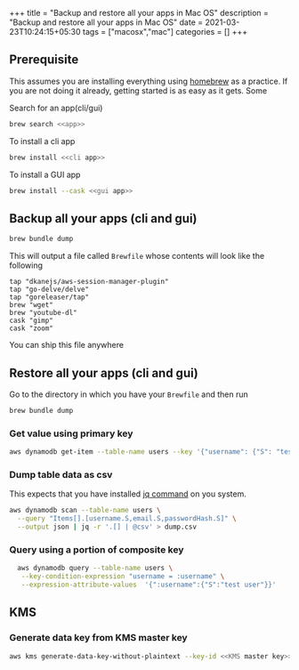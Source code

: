 +++
title = "Backup and restore all your apps in Mac OS"
description = "Backup and restore all your apps in Mac OS"
date = 2021-03-23T10:24:15+05:30
tags = ["macosx","mac"]
categories = []
+++

## Prerequisite

This assumes you are installing everything using [homebrew](https://brew.sh/) as a practice.
If you are not doing it already, getting started is as easy as it gets. Some

Search for an app(cli/gui)
```bash
brew search <<app>>
```
To install a cli app
```bash
brew install <<cli app>>
```
To install a GUI app
```bash
brew install --cask <<gui app>>
```

## Backup all your apps (cli and gui)
```bash
brew bundle dump
```

This will output a file called `Brewfile` whose contents will look like the following

```
tap "dkanejs/aws-session-manager-plugin"
tap "go-delve/delve"
tap "goreleaser/tap"
brew "wget"
brew "youtube-dl"
cask "gimp"
cask "zoom"
```

You can ship this file anywhere

## Restore all your apps (cli and gui)

Go to the directory in which you have your `Brewfile` and then run
```bash
brew bundle dump
```


### Get value using primary key

```bash
aws dynamodb get-item --table-name users --key '{"username": {"S": "test"}}'
```

### Dump table data as csv

This expects that you have installed [jq command](https://github.com/stedolan/jq) on you system.

```bash
aws dynamodb scan --table-name users \
  --query "Items[].[username.S,email.S,passwordHash.S]" \
  --output json | jq -r '.[] | @csv' > dump.csv
```

### Query using a portion of composite key

```bash
  aws dynamodb query --table-name users \
   --key-condition-expression "username = :username" \
   --expression-attribute-values  '{":username":{"S":"test user"}}'
```

## KMS

### Generate data key from KMS master key

```bash
aws kms generate-data-key-without-plaintext --key-id <<KMS master key>> --key-spec AES_256 --query CiphertextBlob --output text
```
